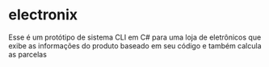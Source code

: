 # electronix
Esse é um protótipo de sistema CLI em C# para uma loja de eletrônicos que exibe as informações do produto baseado em seu código e também calcula as parcelas
